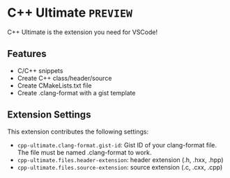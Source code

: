 # C++ Ultimate `PREVIEW`

C++ Ultimate is the extension you need for VSCode!

## Features

- C/C++ snippets
- Create C++ class/header/source
- Create CMakeLists.txt file
- Create .clang-format with a gist template

## Extension Settings

This extension contributes the following settings:

* `cpp-ultimate.clang-format.gist-id`: Gist ID of your clang-format file. The file must be named .clang-format to work.
* `cpp-ultimate.files.header-extension`: header extension (.h, .hxx, .hpp)
* `cpp-ultimate.files.source-extension`: source extension (.c, .cxx, .cpp)
